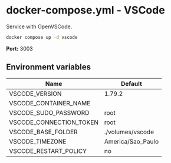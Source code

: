 # docker-compose.yml - VSCode

Service with OpenVSCode.

```bash
docker compose up -d vscode
```

**Port:** 3003

## Environment variables

| **Name**                | **Default**       |
| ----------------------- | ----------------- |
| VSCODE_VERSION          | 1.79.2            |
| VSCODE_CONTAINER_NAME   |                   |
| VSCODE_SUDO_PASSWORD    | root              |
| VSCODE_CONNECTION_TOKEN | root              |
| VSCODE_BASE_FOLDER      | ./volumes/vscode  |
| VSCODE_TIMEZONE         | America/Sao_Paulo |
| VSCODE_RESTART_POLICY   | no                |
